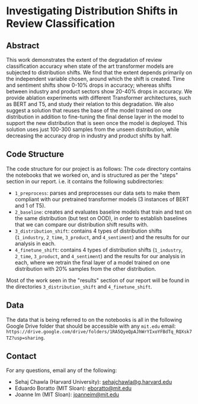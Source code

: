 # Investigating Distribution Shifts in Review Classification

## Abstract

This work demonstrates the extent of the degradation of review classification accuracy when state of the art transformer models are subjected to distribution shifts. We find that the extent depends primarily on the independent variable chosen, around which the shift is created. Time and sentiment shifts show 0-10% drops in accuracy; whereas shifts between industry and product sectors show 20-40% drops in accuracy. We provide ablation experiments with different Transformer architectures, such as BERT and T5, and study their relation to this degradation. We also suggest a solution that reuses the base of the model trained on one distribution in addition to fine-tuning the final dense layer in the model to support the new distribution that is seen once the model is deployed. This solution uses just 100-300 samples from the unseen distribution, while decreasing the accuracy drop in industry and product shifts by half.

## Code Structure

The code structure for our project is as follows:
The `code` directory contains the notebooks that we worked on, and is structured as per the "steps" section in our report. i.e. it contains the following subdirectories:
* `1_preprocess`: parses and preprocesses our data sets to make them compliant with our pretrained transformer models (3 instances of BERT and 1 of T5).
* `2_baseline`: creates and evaluates baseline models that train and test on the same distribution (but test on OOD), in order to establish baselines that we can compare our distribution shift results with.
* `3_distribution_shift`: contains 4 types of distribution shifts (`1_industry`, `2_time`, `3_product`, and `4_sentiment`) and the results for our analysis in each. 
* `4_finetune_shift`: contains 4 types of distribution shifts (`1_industry`, `2_time`, `3_product`, and `4_sentiment`) and the results for our analysis in each, where we retrain the final layer of a model trained on one distribution with 20% samples from the other distribution. 

Most of the work seen in the "results" section of our report will be found in the directories `3_distribution_shift` and `4_finetune_shift`.

## Data

The data that is being referred to on the notebooks is all in the following Google Drive folder that should be accessible with any `mit.edu` email: `https://drive.google.com/drive/folders/1RA5QyeQpAJhWrYIxoYFBdTq_RQXsk7TZ?usp=sharing`.

## Contact

For any questions, email any of the following:
* Sehaj Chawla (Harvard University): sehajchawla@g.harvard.edu
* Eduardo Boratto (MIT Sloan): eboratto@mit.edu
* Joanne Im (MIT Sloan): joanneim@mit.edu
